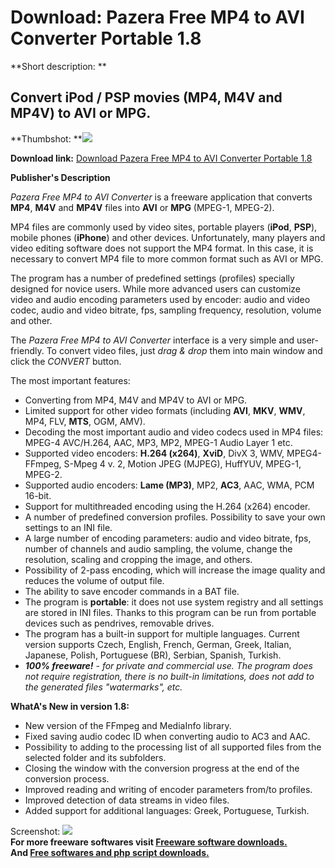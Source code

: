 # Download: Pazera Free MP4 to AVI Converter Portable 1.8

**Short description: **

## Convert iPod / PSP movies (MP4, M4V and MP4V) to AVI or MPG.

  
**Thumbshot: **![](http://www.freewarefiles.com/screenshot/pzmp42avi18_md.jpg)   
  
**Download link:** [Download Pazera Free MP4 to AVI Converter Portable 1.8](http://freesoftwares.boysofts.com/Pazera-Free-MP-To-AVI-Converter_program_38401.html)  
  

**Publisher's Description**  
  

_Pazera Free MP4 to AVI Converter_ is a freeware application that converts
**MP4**, **M4V** and **MP4V** files into **AVI** or **MPG** (MPEG-1, MPEG-2).

MP4 files are commonly used by video sites, portable players (**iPod**,
**PSP**), mobile phones (**iPhone**) and other devices. Unfortunately, many
players and video editing software does not support the MP4 format. In this
case, it is necessary to convert MP4 file to more common format such as AVI or
MPG.

The program has a number of predefined settings (profiles) specially designed
for novice users. While more advanced users can customize video and audio
encoding parameters used by encoder: audio and video codec, audio and video
bitrate, fps, sampling frequency, resolution, volume and other.

The _Pazera Free MP4 to AVI Converter_ interface is a very simple and user-
friendly. To convert video files, just _drag & drop_ them into main window and
click the _CONVERT_ button.

The most important features:

  * Converting from MP4, M4V and MP4V to AVI or MPG.
  * Limited support for other video formats (including **AVI**, **MKV**, **WMV**, MP4, FLV, **MTS**, OGM, AMV).
  * Decoding the most important audio and video codecs used in MP4 files: MPEG-4 AVC/H.264, AAC, MP3, MP2, MPEG-1 Audio Layer 1 etc.
  * Supported video encoders: **H.264 (x264)**, **XviD**, DivX 3, WMV, MPEG4-FFmpeg, S-Mpeg 4 v. 2, Motion JPEG (MJPEG), HuffYUV, MPEG-1, MPEG-2.
  * Supported audio encoders: **Lame (MP3)**, MP2, **AC3**, AAC, WMA, PCM 16-bit.
  * Support for multithreaded encoding using the H.264 (x264) encoder.
  * A number of predefined conversion profiles. Possibility to save your own settings to an INI file.
  * A large number of encoding parameters: audio and video bitrate, fps, number of channels and audio sampling, the volume, change the resolution, scaling and cropping the image, and others.
  * Possibility of 2-pass encoding, which will increase the image quality and reduces the volume of output file.
  * The ability to save encoder commands in a BAT file.
  * The program is **portable**: it does not use system registry and all settings are stored in INI files. Thanks to this program can be run from portable devices such as pendrives, removable drives.
  * The program has a built-in support for multiple languages. Current version supports Czech, English, French, German, Greek, Italian, Japanese, Polish, Portuguese (BR), Serbian, Spanish, Turkish.
  * _**100% freeware!** \- for private and commercial use. The program does not require registration, there is no built-in limitations, does not add to the generated files "watermarks", etc._

**WhatA's New in version 1.8:**

  * New version of the FFmpeg and MediaInfo library.
  * Fixed saving audio codec ID when converting audio to AC3 and AAC.
  * Possibility to adding to the processing list of all supported files from the selected folder and its subfolders.
  * Closing the window with the conversion progress at the end of the conversion process.
  * Improved reading and writing of encoder parameters from/to profiles.
  * Improved detection of data streams in video files.
  * Added support for additional languages: Greek, Portuguese, Turkish.

  
  
Screenshot: ![](http://www.freewarefiles.com/screenshot/pzmp42avi18.jpg)  
**For more freeware softwares visit [Freeware software downloads.](http://freesoftwares.boysofts.com/)**   
**And [Free softwares and php script downloads.](http://www.boysofts.com/)**

